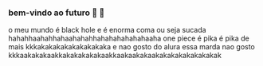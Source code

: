 ### bem-vindo ao futuro 👋 💙

o meu mundo é black hole e é enorma coma ou seja sucada hahahhaahahhahaahahahhahahahahahahaaha one piece é pika é pika de mais kkkakakakakakakakakaka
e nao gosto do alura essa marda nao gosto kkkaakakakaakkakakakakakaakkaakaakakaakakakakakakakakak
